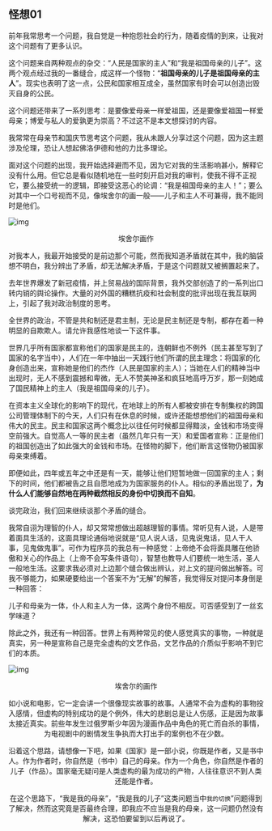## 怪想01

前年我常思考一个问题，我自觉是一种抱怨社会的行为，随着疫情的到来，让我对这个问题有了更多认识。

这个问题来自两种观点的杂交：“人民是国家的主人”和“我是祖国母亲的儿子”。这两个观点经过我的一番缝合，成这样一个怪物：“**祖国母亲的儿子是祖国母亲的主人**”。现实也表明了这一点，公民和国家相互成全，虽然国家有时会可以创造出毁灭自身的公民。

这个问题还带来了一系列思考：是要像爱母亲一样爱祖国，还是要像爱祖国一样爱母亲；博爱与私人的爱孰更为崇高？不过这不是本文想探讨的内容。

我常常在母亲节和国庆节思考这个问题，我从未跟人分享过这个问题，因为这主题涉及伦理，恐让人想起佛洛伊德和他的力比多理论。

面对这个问题的出现，我开始选择避而不见，因为它对我的生活影响甚小，解释它没有什么用。但它总是看似随机地在一些时刻开启对我的审判，使我不得不正视它，要么接受统一的逻辑，即接受这恶心的论调：“我是祖国母亲的主人！”；要么对其中一个口号视而不见，像埃舍尔的画一般——儿子和主人不可兼得，我不能同时是他们。

![img](https://ss0.bdstatic.com/70cFvHSh_Q1YnxGkpoWK1HF6hhy/it/u=1470373829,839211067&fm=26&gp=0.jpg)

<center>埃舍尔画作
    
</center>

对我本人，我最开始接受的是前边那个可能，然而我知道矛盾就在其中，我的脑袋想不明白，我分辨出了矛盾，却无法解决矛盾，于是这个问题就又被搁置起来了。

去年世界爆发了新冠疫情，并上贸易战的国际背景，我外交部创造了的一系列出口转内销的舆论操作。大量的对外国的糟糕抗疫和社会制度的批评出现在我互联网上，引起了我对政治制度的思考。

全世界的政治，不管是共和制还是君主制，无论是民主制还是专制，都存在着一种明显的自欺欺人。请允许我感性地谈一下这件事。

世界几乎所有国家都宣称他们的国家是民主的，连朝鲜也不例外（民主甚至写到了国家的名字当中），人们在一年中抽出一天践行他们所谓的民主理念：将国家的化身创造出来，宣称她是他们的杰作（人民是国家的主人）；当她在人们的精神当中出现时，无人不感到震撼和卑微，无人不赞美神圣和疯狂地高呼万岁，那一刻她成了国民精神上的主人（我是祖国母亲的儿子）。

在资本主义全球化的影响下的现代，在地球上的所有人都被安排在专制集权的跨国公司管理体制下的今天，人们只有在休息的时候，或许还能想想他们的祖国母亲和伟大的民主。民主和国家这两个概念比以往任何时候都显得黯淡，金钱和市场变得空前强大。自觉高人一等的民主者（虽然几年只有一天）和爱国者宣称：正是他们的祖国创造出了如此强大的金钱和市场。在怪物的脚下，他们断言这怪物仍被国家母亲束缚着。

即便如此，四年或五年之中还是有一天，能够让他们短暂地做一回国家的主人；剩下的时间，他们都被告之且自愿地成为为国家服务的仆人。相似的矛盾出现了，**为什么人们能够自然地在两种截然相反的身份中切换而不自知**。

谈完政治，我们回来继续谈那个矛盾的缝合。

我常自诩为理智的仆人，却又常常想做出超越理智的事情。常听见有人说，人是带着面具生活的，这面具理论通俗地说就是“见人说人话，见鬼说鬼话，见人干人事，见鬼做鬼事”。可作为程序员的我总有一种感觉：上帝绝不会将面具雕在他骄傲和关心的作品上（上帝不会写条件语句），智慧也教导人们要统一地生活，圣人一般地生活。这要求我必须对上边那个缝合做出辨认，对上文的提问做出解答。可我不够能力，如果硬要给出一个答案不为“无解”的解答，我觉得反对提问本身倒是一种回答：

儿子和母亲为一体，仆人和主人为一体，这两个身份不相反。可否感受到了一丝玄学味道？

除此之外，我还有一种回答。世界上有两种常见的使人感觉真实的事物，一种就是真实，另一种是宣称自己是完全虚构的文艺作品，文艺作品的介质似乎影响不到它们的本质。

![img](https://ss0.bdstatic.com/70cFvHSh_Q1YnxGkpoWK1HF6hhy/it/u=3845334580,1603513506&fm=26&gp=0.jpg)

<center>埃舍尔的画作

如小说和电影，它一定会讲一个很像现实故事的故事。人通常不会为虚构的事物投入感情，但虚构的特别成功的是个例外，伟大的悲剧总是让人伤感，正是因为故事太接近真实。前些年发生过俄罗斯少年因为漫画作品中角色的死亡而自杀的事情，为电视剧中的剧情发生争执而大打出手的案例也不在少数。

沿着这个思路，请想像一下吧，如果《国家》是一部小说，你既是作者，又是书中人。作为作者时，你自然是（书中）自己的母亲。作为一个角色，你自然是作者的儿子（作品）。国家毫无疑问是人类虚构的最为成功的产物，人往往意识不到人类还能是作者。

在这个思路下，“我是我的母亲”，“我是我的儿子”这类问题当中`我的切换`”问题得到了解决，然而这究竟是否最终合理，即我应不应当是我的母亲，这一问题仍然没有解决，这恐怕要留到以后再说了。




